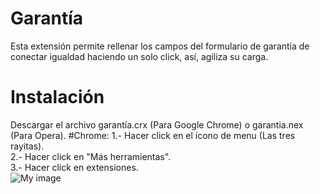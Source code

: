 # Garantía
Esta extensión permite rellenar los campos del formulario de garantía de conectar igualdad haciendo un solo click, así, agiliza su carga.
# Instalación
Descargar el archivo garantía.crx (Para Google Chrome) o garantia.nex (Para Opera).
#Chrome:
1.- Hacer click en el ícono de menu (Las tres rayitas).</br>
2.- Hacer click en "Más herramientas".</br>
3.- Hacer click en extensiones.</br>
![My image](https://www.dropbox.com/s/garwgy4cmqpory9/instalarchrome1.png)
